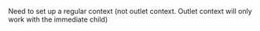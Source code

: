  Need to set up a regular context (not outlet context. Outlet context
 will only work with the immediate child)